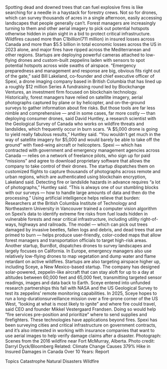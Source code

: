 Spotting dead and downed trees that can fuel explosive fires is like searching for a needle in a haystack for forestry crews. Not so for drones, which can survey thousands of acres in a single afternoon, easily accessing landscapes that people generally can’t.
Forest managers are increasingly turning to them and other aerial imagery to pick out potential hotspots otherwise hidden in plain sight in a bid to protect critical infrastructure.
Wildfires caused more than C$1 billion ($711 million) in insured losses across Canada and more than $5.5 billion in total economic losses across the US in 2023 alone, and major fires have ripped across the Mediterranean and other regions. Startups are deploying powerful cameras attached to low-flying drones and custom-built zeppelins laden with sensors to spot potential hotspots across wide swaths of airspace.
“Emergency preparedness and management and response are big, obvious fits right out of the gate,” said Bill Lakeland, co-founder and chief executive officer of Spexi, a drone imaging company based in British Columbia that has lined up a roughly $12 million Series A fundraising round led by Blockchange Ventures, an investment firm focused on blockchain technology.
Historically, forest managers have relied on satellite imagery, aerial photographs captured by plane or by helicopter, and on-the-ground surveys to gather information about fire risks. But those tools are far less nimble and comprehensive — and in some cases, far more costly — than deploying consumer drones, said David Huntley, a research scientist with the Geological Survey of Canada who works on wildfire threats and landslides, which frequently occur in burn scars.
“A $5,000 drone is going to yield really fabulous results,” Huntley said. “You wouldn’t get much in the way of satellite imagery for $5,000 and would barely be able to take off the ground” with fixed-wing aircraft or helicopters.
Spexi — which has contracted with government and emergency management agencies across Canada — relies on a network of freelance pilots, who sign up for paid “missions” and agree to download proprietary software that allows the company to take control of their drones. The startup dispatches them on customized flights to capture thousands of photographs across remote and urban regions, which are authenticated using blockchain encryption, Lakeland said.
Detecting fire or landslide hazards in advance requires “a lot of photographs,” Huntley said. “This is always one of our stumbling blocks with our surveys — how to handle large amounts of data and then do the processing.”
Using artificial intelligence helps relieve that burden: Researchers at the British Columbia Institute of Technology and Northeastern University in Vancouver trained a computer vision algorithm on Spexi’s data to identify extreme fire risks from fuel loads hidden in vulnerable forests and near critical infrastructure, including utility right-of-ways, highways and railroads. The model — which can pick out trees damaged by invasive beetles, fallen logs and debris, and dead trees that are primed to burn — helps produce user-friendly, color-coded maps that allow forest managers and transportation officials to target high-risk areas.
Another startup, BurnBot, dispatches drones to survey landscapes and largely focuses on California. In Europe, emergency managers also use relatively low-flying drones to map vegetation and dump water and flame retardant on active wildfires.
Startups are also targeting airspace higher up, including Sceye, a New Mexico-based startup. The company has designed solar-powered, zeppelin-like aircraft that can stay aloft for up to a day at altitudes between 60,000 feet and 65,000 feet, transmitting targeted sensor readings, images and data back to Earth.
Sceye entered into unfunded research partnerships this fall with NASA and the US Geological Survey to test its zeppelins’ remote monitoring capabilities.
In 2025, Sceye hopes to run a long-durationsurveillance mission over a fire-prone corner of the US West, “looking at what is most likely to ignite” and where fire could travel, said CEO and founder Mikkel Vestergaard Frandsen. Doing so would help “fire services pre-position and prioritize” where to send supplies and firefighters.
These technologies have applications beyond fires. Spexi has been surveying cities and critical infrastructure on government contracts, and it’s also interested in working with insurance companies that want to use aerial images to help verify damage claims after a disaster.
Photograph: Scenes from the 2016 wildfire near Fort McMurray, Alberta. Photo credit: Darryl Dyck/Bloomberg
Related:
Climate Change Causes 379% Hike in Insured Damages in Canada Over 10 Years: Report

Topics
Catastrophe
Natural Disasters
Wildfire
